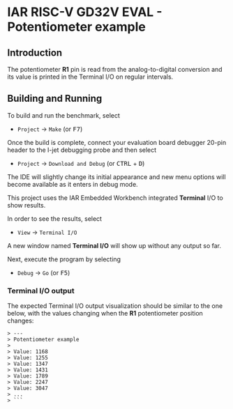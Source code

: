 # IAR RISC-V GD32V EVAL - Potentiometer example

## Introduction
The potentiometer __R1__ pin is read from the analog-to-digital conversion and its value is printed in the Terminal I/O on regular intervals.

## Building and Running
	
To build and run the benchmark, select 

- `Project` → `Make` (or <kbd>F7</kbd>)

Once the build is complete, connect your evaluation board debugger 20-pin header to the I-jet debugging probe and then select

- `Project` → `Download and Debug` (or <kbd>CTRL</kbd> + <kbd>D</kbd>)

The IDE will slightly change its initial appearance and new menu options will become available as it enters in debug mode.

This project uses the IAR Embedded Workbench integrated __Terminal__ I/O to show results.

In order to see the results, select
- `View` → `Terminal I/O`

A new window named __Terminal I/O__ will show up without any output so far.

Next, execute the program by selecting
- `Debug` → `Go` (or <kbd>F5</kbd>)

### Terminal I/O output
The expected Terminal I/O output visualization should be similar to the one below, with the values changing when the __R1__ potentiometer position changes:
```
> ---
> Potentiometer example
> 
> Value: 1168
> Value: 1255
> Value: 1347
> Value: 1431
> Value: 1789
> Value: 2247
> Value: 3047
> ...
> ```
